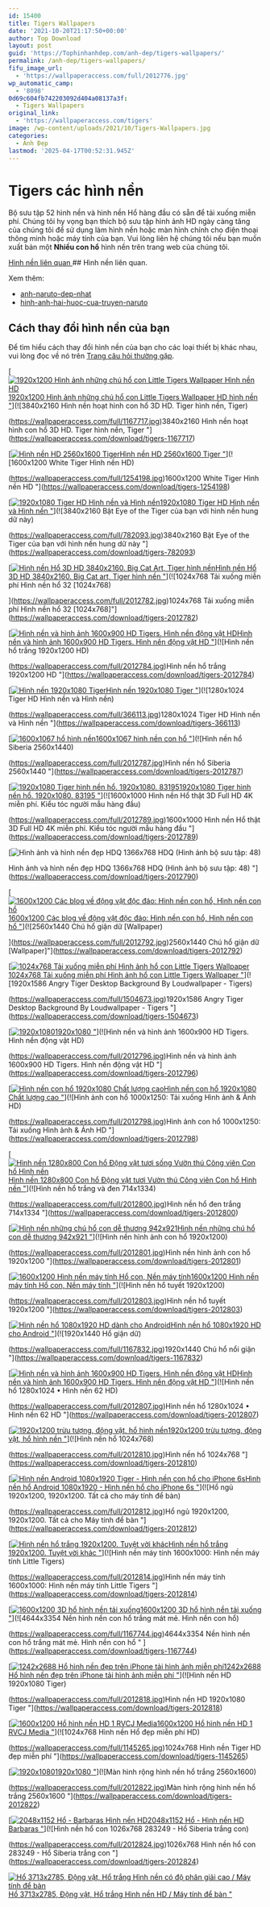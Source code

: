 ```yaml
---
id: 15400
title: Tigers Wallpapers
date: '2021-10-20T21:17:50+00:00'
author: Top Download
layout: post
guid: 'https://Tophinhanhdep.com/anh-dep/tigers-wallpapers/'
permalink: /anh-dep/tigers-wallpapers/
fifu_image_url:
  - 'https://wallpaperaccess.com/full/2012776.jpg'
wp_automatic_camp:
  - '8098'
0d69c604fb742203092d404a08137a3f:
  - Tigers Wallpapers
original_link:
  - 'https://wallpaperaccess.com/tigers'
image: /wp-content/uploads/2021/10/Tigers-Wallpapers.jpg
categories:
  - Ảnh Đẹp
lastmod: '2025-04-17T00:52:31.945Z'
---
```

# Tigers các hình nền

Bộ sưu tập 52 hình nền và hình nền Hổ hàng đầu có sẵn để tải xuống miễn phí. Chúng tôi hy vọng bạn thích bộ sưu tập hình ảnh HD ngày càng tăng của chúng tôi để sử dụng làm hình nền hoặc màn hình chính cho điện thoại thông minh hoặc máy tính của bạn. Vui lòng liên hệ chúng tôi nếu bạn muốn xuất bản một **Nhiều con hổ** hình nền trên trang web của chúng tôi.

[Hình nền liên quan ](#related) ## Hình nền liên quan.

   
 Xem thêm:

   
- [anh-naruto-dep-nhat](https://tophinhanhdep.com/anh-naruto/anh-naruto-dep-nhat/)
- [hinh-anh-hai-huoc-cua-truyen-naruto](https://tophinhanhdep.com/anh-naruto/hinh-anh-hai-huoc-cua-truyen-naruto/)

## Cách thay đổi hình nền của bạn

Để tìm hiểu cách thay đổi hình nền của bạn cho các loại thiết bị khác nhau, vui lòng đọc về nó trên [Trang câu hỏi thường gặp](https://tophinhanhdep.com/faq/).

  
[[![1920x1200 Hình ảnh những chú hổ con Little Tigers Wallpaper Hình nền HD](https://wallpaperaccess.com/full/2012776.jpg)1920x1200 Hình ảnh những chú hổ con Little Tigers Wallpaper HD hình nền "](https://wallpaperaccess.com/download/tigers-2012776)](![3840x2160 Hình nền hoạt hình con hổ 3D HD.  Tiger hình nền, Tiger)

(https://wallpaperaccess.com/full/1167717.jpg)3840x2160 Hình nền hoạt hình con hổ 3D HD. Tiger hình nền, Tiger "](https://wallpaperaccess.com/download/tigers-1167717)

[[![Hình nền HD 2560x1600 Tiger](https://wallpaperaccess.com/full/1167667.jpg)Hình nền HD 2560x1600 Tiger "](https://wallpaperaccess.com/download/tigers-1167667)](![1600x1200 White Tiger Hình nền HD)

(https://wallpaperaccess.com/full/1254198.jpg)1600x1200 White Tiger Hình nền HD "](https://wallpaperaccess.com/download/tigers-1254198)

[[![1920x1080 Tiger HD Hình nền và Hình nền](https://wallpaperaccess.com/full/675242.jpg)1920x1080 Tiger HD Hình nền và Hình nền "](https://wallpaperaccess.com/download/tigers-675242)](![3840x2160 Bật Eye of the Tiger của bạn với hình nền hung dữ này)

(https://wallpaperaccess.com/full/782093.jpg)3840x2160 Bật Eye of the Tiger của bạn với hình nền hung dữ này "](https://wallpaperaccess.com/download/tigers-782093)

[[![Hình nền Hổ 3D HD 3840x2160.  Big Cat Art, Tiger hình nền](https://wallpaperaccess.com/full/2012781.jpg)Hình nền Hổ 3D HD 3840x2160. Big Cat art, Tiger hình nền "](https://wallpaperaccess.com/download/tigers-2012781)](![1024x768 Tải xuống miễn phí Hình nền hổ 32 [1024x768)

](https://wallpaperaccess.com/full/2012782.jpg)1024x768 Tải xuống miễn phí Hình nền hổ 32 \[1024x768\]"](https://wallpaperaccess.com/download/tigers-2012782)

[[![Hình nền và hình ảnh 1600x900 HD Tigers.  Hình nền động vật HD](https://wallpaperaccess.com/full/1238913.jpg)Hình nền và hình ảnh 1600x900 HD Tigers. Hình nền động vật HD "](https://wallpaperaccess.com/download/tigers-1238913)](![Hình nền hổ trắng 1920x1200 HD)

(https://wallpaperaccess.com/full/2012784.jpg)Hình nền hổ trắng 1920x1200 HD "](https://wallpaperaccess.com/download/tigers-2012784)

[[![Hình nền 1920x1080 Tiger](https://wallpaperaccess.com/full/366118.jpg)Hình nền 1920x1080 Tiger "](https://wallpaperaccess.com/download/tigers-366118)](![1280x1024 Tiger HD Hình nền và Hình nền)

(https://wallpaperaccess.com/full/366113.jpg)1280x1024 Tiger HD Hình nền và Hình nền "](https://wallpaperaccess.com/download/tigers-366113)

[[![1600x1067 hổ hình nền](https://wallpaperaccess.com/full/2012786.jpg)1600x1067 hình nền con hổ "](https://wallpaperaccess.com/download/tigers-2012786)](![Hình nền hổ Siberia 2560x1440)

(https://wallpaperaccess.com/full/2012787.jpg)Hình nền hổ Siberia 2560x1440 "](https://wallpaperaccess.com/download/tigers-2012787)

[[![1920x1080 Tiger hình nền hổ.  1920x1080.  83195](https://wallpaperaccess.com/full/1254208.png)1920x1080 Tiger hình nền hổ. 1920x1080. 83195 "](https://wallpaperaccess.com/download/tigers-1254208)](![1600x1000 Hình nền Hổ thật 3D Full HD 4K miễn phí.  Kiểu tóc người mẫu hàng đầu)

(https://wallpaperaccess.com/full/2012789.jpg)1600x1000 Hình nền Hổ thật 3D Full HD 4K miễn phí. Kiểu tóc người mẫu hàng đầu "](https://wallpaperaccess.com/download/tigers-2012789)

[![Hình ảnh và hình nền đẹp HDQ 1366x768 HDQ (Hình ảnh bộ sưu tập: 48)](https://wallpaperaccess.com/full/2012790.jpg)

Hình ảnh và hình nền đẹp HDQ 1366x768 HDQ (Hình ảnh bộ sưu tập: 48) "](https://wallpaperaccess.com/download/tigers-2012790)

[[![1600x1200 Các blog về động vật độc đáo: Hình nền con hổ, Hình nền con hổ](https://wallpaperaccess.com/full/1167754.jpg)1600x1200 Các blog về động vật độc đáo: Hình nền con hổ, Hình nền con hổ "](https://wallpaperaccess.com/download/tigers-1167754)](![2560x1440 Chú hổ giận dữ [Wallpaper)

](https://wallpaperaccess.com/full/2012792.jpg)2560x1440 Chú hổ giận dữ \[Wallpaper\]"](https://wallpaperaccess.com/download/tigers-2012792)

[[![1024x768 Tải xuống miễn phí Hình ảnh hổ con Little Tigers Wallpaper](https://wallpaperaccess.com/full/2012793.jpg)1024x768 Tải xuống miễn phí Hình ảnh hổ con Little Tigers Wallpaper "](https://wallpaperaccess.com/download/tigers-2012793)](![1920x1586 Angry Tiger Desktop Background By Loudwallpaper - Tigers)

(https://wallpaperaccess.com/full/1504673.jpg)1920x1586 Angry Tiger Desktop Background By Loudwallpaper - Tigers "](https://wallpaperaccess.com/download/tigers-1504673)

[[![1920x1080 ](https://wallpaperaccess.com/full/2012795.jpg)1920x1080 "](https://wallpaperaccess.com/download/tigers-2012795)](![Hình nền và hình ảnh 1600x900 HD Tigers.  Hình nền động vật HD)

(https://wallpaperaccess.com/full/2012796.jpg)Hình nền và hình ảnh 1600x900 HD Tigers. Hình nền động vật HD "](https://wallpaperaccess.com/download/tigers-2012796)

[[![Hình nền con hổ 1920x1080 Chất lượng cao](https://wallpaperaccess.com/full/2012797.jpg)Hình nền con hổ 1920x1080 Chất lượng cao "](https://wallpaperaccess.com/download/tigers-2012797)](![Hình ảnh con hổ 1000x1250: Tải xuống Hình ảnh & Ảnh HD)

(https://wallpaperaccess.com/full/2012798.jpg)Hình ảnh con hổ 1000x1250: Tải xuống Hình ảnh &amp; Ảnh HD "](https://wallpaperaccess.com/download/tigers-2012798)

[[![Hình nền 1280x800 Con hổ Động vật tươi sống Vườn thú Công viên Con hổ Hình nền](https://wallpaperaccess.com/full/2012799.jpg)Hình nền 1280x800 Con hổ Động vật tươi Vườn thú Công viên Con hổ Hình nền "](https://wallpaperaccess.com/download/tigers-2012799)](![Hình nền hổ trắng và đen 714x1334)

(https://wallpaperaccess.com/full/2012800.jpg)Hình nền hổ đen trắng 714x1334 "](https://wallpaperaccess.com/download/tigers-2012800)

[[![Hình nền những chú hổ con dễ thương 942x921](https://wallpaperaccess.com/full/1167535.jpg)Hình nền những chú hổ con dễ thương 942x921 "](https://wallpaperaccess.com/download/tigers-1167535)](![Hình nền hình ảnh con hổ 1920x1200)

(https://wallpaperaccess.com/full/2012801.jpg)Hình nền hình ảnh con hổ 1920x1200 "](https://wallpaperaccess.com/download/tigers-2012801)

[[![1600x1200 Hình nền máy tính Hổ con, Nền máy tính](https://wallpaperaccess.com/full/2012802.jpg)1600x1200 Hình nền máy tính Hổ con, Nền máy tính "](https://wallpaperaccess.com/download/tigers-2012802)](![Hình nền hổ tuyết 1920x1200)

(https://wallpaperaccess.com/full/2012803.jpg)Hình nền hổ tuyết 1920x1200 "](https://wallpaperaccess.com/download/tigers-2012803)

[[![Hình nền hổ 1080x1920 HD dành cho Android](https://wallpaperaccess.com/full/2012804.jpg)Hình nền hổ 1080x1920 HD cho Android "](https://wallpaperaccess.com/download/tigers-2012804)](![1920x1440 Hổ giận dữ)

(https://wallpaperaccess.com/full/1167832.jpg)1920x1440 Chú hổ nổi giận "](https://wallpaperaccess.com/download/tigers-1167832)

[[![Hình nền và hình ảnh 1600x900 HD Tigers.  Hình nền động vật HD](https://wallpaperaccess.com/full/2012806.jpg)Hình nền và hình ảnh 1600x900 HD Tigers. Hình nền động vật HD "](https://wallpaperaccess.com/download/tigers-2012806)](![Hình nền hổ 1280x1024 • Hình nền 62 HD)

(https://wallpaperaccess.com/full/2012807.jpg)Hình nền hổ 1280x1024 • Hình nền 62 HD "](https://wallpaperaccess.com/download/tigers-2012807)

[[![1920x1200 trừu tượng, động vật, hổ hình nền](https://wallpaperaccess.com/full/253002.jpg)1920x1200 trừu tượng, động vật, hổ hình nền "](https://wallpaperaccess.com/download/tigers-253002)](![Hình nền hổ 1024x768)

(https://wallpaperaccess.com/full/2012810.jpg)Hình nền hổ 1024x768 "](https://wallpaperaccess.com/download/tigers-2012810)

[[![Hình nền Android 1080x1920 Tiger - Hình nền con hổ cho iPhone 6s](https://wallpaperaccess.com/full/2012811.jpg)Hình nền hổ Android 1080x1920 - Hình nền hổ cho iPhone 6s "](https://wallpaperaccess.com/download/tigers-2012811)](![Hổ ngủ 1920x1200, 1920x1200.  Tất cả cho máy tính để bàn)

(https://wallpaperaccess.com/full/2012812.jpg)Hổ ngủ 1920x1200, 1920x1200. Tất cả cho Máy tính để bàn "](https://wallpaperaccess.com/download/tigers-2012812)

[[![Hình nền hổ trắng 1920x1200.  Tuyệt vời khác](https://wallpaperaccess.com/full/2012813.jpg)Hình nền hổ trắng 1920x1200. Tuyệt vời khác "](https://wallpaperaccess.com/download/tigers-2012813)](![Hình nền máy tính 1600x1000: Hình nền máy tính Little Tigers)

(https://wallpaperaccess.com/full/2012814.jpg)Hình nền máy tính 1600x1000: Hình nền máy tính Little Tigers "](https://wallpaperaccess.com/download/tigers-2012814)

[[![1600x1200 3D hổ hình nền tải xuống](https://wallpaperaccess.com/full/2012815.jpg)1600x1200 3D hổ hình nền tải xuống "](https://wallpaperaccess.com/download/tigers-2012815)](![4644x3354 Nền hình nền con hổ trắng mát mẻ.  Hình nền con hổ)

(https://wallpaperaccess.com/full/1167744.jpg)4644x3354 Nền hình nền con hổ trắng mát mẻ. Hình nền con hổ " ](https://wallpaperaccess.com/download/tigers-1167744)

[[![1242x2688 Hổ hình nền đẹp trên iPhone tải hình ảnh miễn phí](https://wallpaperaccess.com/full/2012817.jpg)1242x2688 Hổ hình nền đẹp trên iPhone tải hình ảnh miễn phí "](https://wallpaperaccess.com/download/tigers-2012817)](![Hình nền HD 1920x1080 Tiger)

(https://wallpaperaccess.com/full/2012818.jpg)Hình nền HD 1920x1080 Tiger "](https://wallpaperaccess.com/download/tigers-2012818)

[[![1600x1200 Hổ hình nền HD 1 RVCJ Media](https://wallpaperaccess.com/full/2012819.jpg)1600x1200 Hổ hình nền HD 1 RVCJ Media "](https://wallpaperaccess.com/download/tigers-2012819)](![1024x768 Hình nền Hổ đẹp miễn phí HD)

(https://wallpaperaccess.com/full/1145265.jpg)1024x768 Hình nền Tiger HD đẹp miễn phí "](https://wallpaperaccess.com/download/tigers-1145265)

[[![1920x1080 ](https://wallpaperaccess.com/full/2012821.jpg)1920x1080 "](https://wallpaperaccess.com/download/tigers-2012821)](![Màn hình rộng hình nền hổ trắng 2560x1600)

(https://wallpaperaccess.com/full/2012822.jpg)Màn hình rộng hình nền hổ trắng 2560x1600 "](https://wallpaperaccess.com/download/tigers-2012822)

[[![2048x1152 Hổ - Barbaras Hình nền HD](https://wallpaperaccess.com/full/2012823.jpg)2048x1152 Hổ - Hình nền HD Barbaras "](https://wallpaperaccess.com/download/tigers-2012823)](![Hình nền hổ con 1026x768 283249 - Hổ Siberia trắng con)

(https://wallpaperaccess.com/full/2012824.jpg)1026x768 Hình nền hổ con 283249 - Hổ Siberia trắng con "](https://wallpaperaccess.com/download/tigers-2012824)

[![Hổ 3713x2785, Động vật, Hổ trắng Hình nền có độ phân giải cao / Máy tính để bàn](https://wallpaperaccess.com/full/2012825.jpg)Hổ 3713x2785, Động vật, Hổ trắng Hình nền HD / Máy tính để bàn "](https://wallpaperaccess.com/download/tigers-2012825)
